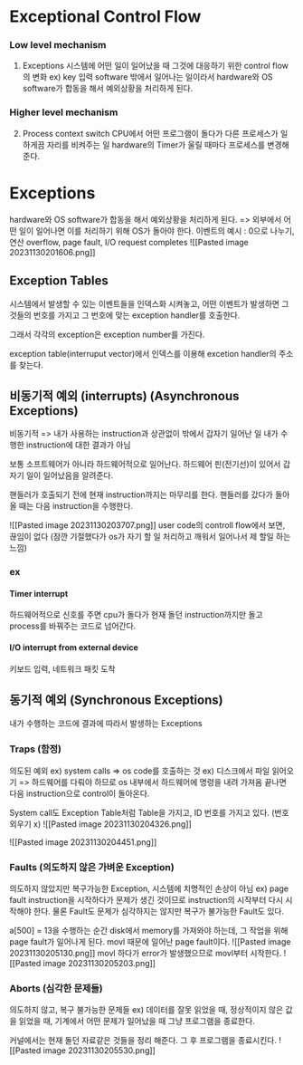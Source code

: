# Exceptional Control Flow
### Low level mechanism
1. Exceptions
   시스템에 어떤 일이 일어났을 때 그것에 대응하기 위한 control flow의 변화
   ex) key 입력
   software 밖에서 일어나는 일이라서 hardware와 OS software가 합동을 해서 예외상황을 처리하게 된다.
### Higher level mechanism
2. Process context switch
   CPU에서 어떤 프로그램이 돌다가 다른 프로세스가 일하게끔 자리를 비켜주는 일
   hardware의 Timer가 울릴 때마다 프로세스를 변경해준다.
# Exceptions
hardware와 OS software가 합동을 해서 예외상황을 처리하게 된다.
=> 외부에서 어떤 일이 일어나면 이를 처리하기 위해 OS가 돌아야 한다.
이벤트의 예시 : 0으로 나누기, 연산 overflow, page fault, I/O request completes
![[Pasted image 20231130201606.png]]

## Exception Tables
시스템에서 발생할 수 있는 이벤트들을 인덱스화 시켜놓고, 어떤 이벤트가 발생하면 그것들의 번호를 가지고 그 번호에 맞는 exception handler를 호출한다.

그래서 각각의 exception은 exception number를 가진다.

exception table(interruput vector)에서 인덱스를  이용해 excetion handler의 주소를 찾는다. 

## 비동기적 예외 (interrupts) (Asynchronous Exceptions)

비동기적 => 내가 사용하는 instruction과 상관없이 밖에서 갑자기 일어난 일
내가 수행한 instruction에 대한 결과가 아님

보통 소프트웨어가 아니라 하드웨어적으로 일어난다. 하드웨어 핀(전기선)이 있어서 갑자기 일이 일어났음을 알려준다.

핸들러가 호출되기 전에 현재 instruction까지는 마무리를 한다.
핸들러를 갔다가 돌아올 때는 다음 instruction을 수행한다.

![[Pasted image 20231130203707.png]]
user code의 controll flow에서 보면, 끊임이 없다 (잠깐 기절했다가 os가 자기 할 일 처리하고 깨워서 일어나서 제 할일 하는 느낌)
### ex
#### Timer interrupt
하드웨어적으로 신호를 주면 cpu가 돌다가 현재 돌던 instruction까지만 돌고 process를 바꿔주는 코드로 넘어간다. 
#### I/O interrupt from external device
키보드 입력, 네트워크 패킷 도착

## 동기적 예외 (Synchronous Exceptions)
내가 수행하는 코드에 결과에 따라서 발생하는 Exceptions
### Traps (함정)
의도된 예외
ex) system calls => os code를 호출하는 것 
ex) 디스크에서 파일 읽어오기 => 하드웨어를 다뤄야 하므로 os 내부에서 하드웨어에 명령을 내려 가져옴
끝나면 다음 instruction으로 control이 돌아온다.

System call도 Exception Table처럼 Table을 가지고, ID 번호를 가지고 있다. (번호 외우기 x)
![[Pasted image 20231130204326.png]]

![[Pasted image 20231130204451.png]]


### Faults (의도하지 않은 가벼운 Exception)
의도하지 않았지만 복구가능한 Exception, 시스템에 치명적인 손상이 아님
ex)
page fault 
instruction을 시작하다가 문제가 생긴 것이므로 instruction의 시작부터 다시 시작해야 한다.
물론 Fault도 문제가 심각하지는 않지만 복구가 불가능한 Fault도 있다.

a\[500] = 13을 수행하는 순간 disk에서 memory를 가져와야 하는데, 그 작업을 위해 page fault가 일어나게 된다. movl 때문에 일어난 page fault이다.
![[Pasted image 20231130205130.png]]
movl 하다가 error가 발생했으므로 movl부터 시작한다.
![[Pasted image 20231130205203.png]]
### Aborts (심각한 문제들)
의도하지 않고, 복구 불가능한 문제들
ex)
데이터를 잘못 읽었을 때, 정상적이지 않은 값을 읽었을 때, 기계에서 어떤 문제가 일어났을 때
그냥 프로그램을 종료한다.

커널에서는 현재 돌던 자료같은 것들을 정리 해준다. 그 후 프로그램을 종료시킨다.
![[Pasted image 20231130205530.png]]